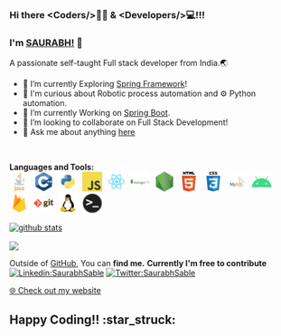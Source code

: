 ### Hi there &lt;Coders/&gt;👨‍💻 &  &lt;Developers/&gt;💻!!!
### I'm [SAURABH!](https://saurabhsable.me/) 👋

A passionate self-taught Full stack developer from India.:earth_asia:

- 🔭 I’m currently Exploring [Spring Framework](https://spring.io/)!
- 🤖 I'm curious about Robotic process automation and ⚙️ Python automation.
- 🌱 I’m currently Working on [Spring Boot](https://spring.io/projects/spring-boot).
- 👯 I’m looking to collaborate on Full Stack Development!
- 💬 Ask me about anything [here](https://github.com/issues)
<br />

**Languages and Tools:**  
<code><img height="35" src="https://raw.githubusercontent.com/github/explore/80688e429a7d4ef2fca1e82350fe8e3517d3494d/topics/java/java.png"></code>&nbsp;
<code><img height="35" src="https://raw.githubusercontent.com/github/explore/80688e429a7d4ef2fca1e82350fe8e3517d3494d/topics/cpp/cpp.png"></code>&nbsp;
<code><img height="35" src="https://raw.githubusercontent.com/github/explore/80688e429a7d4ef2fca1e82350fe8e3517d3494d/topics/python/python.png"></code>&nbsp;
<code><img height="35" src="https://raw.githubusercontent.com/github/explore/80688e429a7d4ef2fca1e82350fe8e3517d3494d/topics/javascript/javascript.png"></code>&nbsp;
<code><img height="35" src="https://raw.githubusercontent.com/github/explore/80688e429a7d4ef2fca1e82350fe8e3517d3494d/topics/react/react.png"></code>&nbsp;
<code><img height="35" src="https://raw.githubusercontent.com/github/explore/5c058a388828bb5fde0bcafd4bc867b5bb3f26f3/topics/mongodb/mongodb.png"></code>&nbsp;
<code><img height="35" src="https://raw.githubusercontent.com/github/explore/80688e429a7d4ef2fca1e82350fe8e3517d3494d/topics/nodejs/nodejs.png"></code>&nbsp;
<code><img height="35" src="https://raw.githubusercontent.com/github/explore/80688e429a7d4ef2fca1e82350fe8e3517d3494d/topics/html/html.png"></code>&nbsp;
<code><img height="35" src="https://raw.githubusercontent.com/github/explore/80688e429a7d4ef2fca1e82350fe8e3517d3494d/topics/css/css.png"></code>&nbsp;
<code><img height="35" src="https://raw.githubusercontent.com/github/explore/80688e429a7d4ef2fca1e82350fe8e3517d3494d/topics/mysql/mysql.png"></code>&nbsp;
<code><img height="35" src="https://raw.githubusercontent.com/github/explore/80688e429a7d4ef2fca1e82350fe8e3517d3494d/topics/android/android.png"></code>&nbsp;
<code><img height="35" src="https://raw.githubusercontent.com/github/explore/80688e429a7d4ef2fca1e82350fe8e3517d3494d/topics/firebase/firebase.png"></code>&nbsp;
<code><img height="35" src="https://raw.githubusercontent.com/github/explore/80688e429a7d4ef2fca1e82350fe8e3517d3494d/topics/git/git.png"></code>&nbsp;
<code><img height="35" src="https://raw.githubusercontent.com/github/explore/80688e429a7d4ef2fca1e82350fe8e3517d3494d/topics/linux/linux.png"></code>&nbsp;
<code><img height="35" src="https://raw.githubusercontent.com/github/explore/80688e429a7d4ef2fca1e82350fe8e3517d3494d/topics/terminal/terminal.png"></code>



[![github stats](https://github-readme-stats.vercel.app/api?username=Wolverine3650)](https://github.com/Wolverine3650/github-readme-stats)


  <img align="center" src="https://github-readme-stats.vercel.app/api/top-langs/?username=Wolverine3650&layout=compact" />

<br />


Outside of [GitHub](https://github.com/Wolverine3650/), You can **find me.** 
**Currently I'm free to contribute**
[![Linkedin:SaurabhSable](https://img.shields.io/badge/-SaurabhSable-blue?style=flat-square&logo=Linkedin&logoColor=white&link=https://www.linkedin.com/in/saurabh-sable-696262170/)](https://www.linkedin.com/in/saurabh-sable-696262170/)
[![Twitter:SaurabhSable](https://img.shields.io/twitter/follow/SaurabhSable?style=social)](https://twitter.com/SaurabhSable18)

<p><a href="https://saurabhsable.netlify.app/">🌐 Check out my website</a></p>
 <h2>Happy Coding!! :star_struck: </h2>
